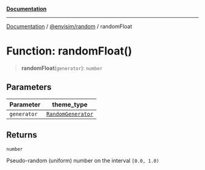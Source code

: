 [**Documentation**](../../../README.md)

---

[Documentation](../../../README.md) / [@envisim/random](../README.md) / randomFloat

# Function: randomFloat()

> **randomFloat**(`generator`): `number`

## Parameters

| Parameter   | theme_type                                            |
| ----------- | ----------------------------------------------------- |
| `generator` | [`RandomGenerator`](../interfaces/RandomGenerator.md) |

## Returns

`number`

Pseudo-random (uniform) number on the interval `[0.0, 1.0)`
